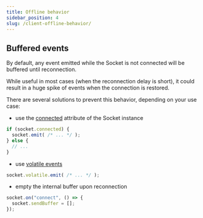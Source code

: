 ```yaml
---
title: Offline behavior
sidebar_position: 4
slug: /client-offline-behavior/
---
```


## Buffered events

By default, any event emitted while the Socket is not connected will be buffered until reconnection.

While useful in most cases (when the reconnection delay is short), it could result in a huge spike of events when the connection is restored.  

There are several solutions to prevent this behavior, depending on your use case:

- use the [connected](client-socket-instance.md#socketconnected) attribute of the Socket instance

```js
if (socket.connected) {
  socket.emit( /* ... */ );
} else {
  // ...
}
```

- use [volatile events](../04-Events/emitting-events.md#volatile-events)

```js
socket.volatile.emit( /* ... */ );
```

- empty the internal buffer upon reconnection

```js
socket.on("connect", () => {
  socket.sendBuffer = [];
});
```
